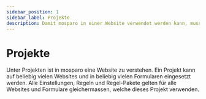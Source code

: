 ```yaml
---
sidebar_position: 1
sidebar_label: Projekte
description: Damit mosparo in einer Website verwendet werden kann, muss für die Website ein Projekt erstellt werden.
---
```


# Projekte

Unter Projekten ist in mosparo eine Website zu verstehen. Ein Projekt kann auf beliebig vielen Websites und in beliebig vielen Formularen eingesetzt werden. Alle Einstellungen, Regeln und Regel-Pakete gelten für alle Websites und Formulare gleichermassen, welche dieses Projekt verwenden.
